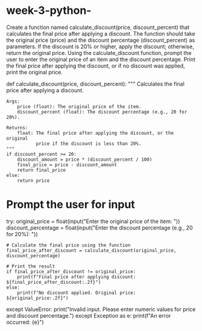 # week-3-python-
Create a function named calculate_discount(price, discount_percent) that calculates the final price after applying a discount. The function should take the original price (price) and the discount percentage (discount_percent) as parameters. If the discount is 20% or higher, apply the discount; otherwise, return the original price.
Using the calculate_discount function, prompt the user to enter the original price of an item and the discount percentage. Print the final price after applying the discount, or if no discount was applied, print the original price.

def calculate_discount(price, discount_percent):
    """
    Calculates the final price after applying a discount.

    Args:
        price (float): The original price of the item.
        discount_percent (float): The discount percentage (e.g., 20 for 20%).

    Returns:
        float: The final price after applying the discount, or the original
               price if the discount is less than 20%.
    """
    if discount_percent >= 20:
        discount_amount = price * (discount_percent / 100)
        final_price = price - discount_amount
        return final_price
    else:
        return price

# Prompt the user for input
try:
    original_price = float(input("Enter the original price of the item: "))
    discount_percentage = float(input("Enter the discount percentage (e.g., 20 for 20%): "))

    # Calculate the final price using the function
    final_price_after_discount = calculate_discount(original_price, discount_percentage)

    # Print the result
    if final_price_after_discount != original_price:
        print(f"Final price after applying discount: ${final_price_after_discount:.2f}")
    else:
        print(f"No discount applied. Original price: ${original_price:.2f}")

except ValueError:
    print("Invalid input. Please enter numeric values for price and discount percentage.")
except Exception as e:
    print(f"An error occurred: {e}")
